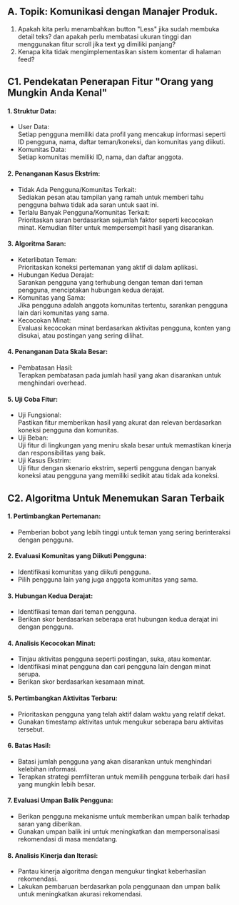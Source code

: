 ## A. Topik: Komunikasi dengan Manajer Produk. 

1. Apakah kita perlu menambahkan button "Less" jika sudah membuka detail teks? dan apakah perlu membatasi ukuran tinggi dan menggunakan fitur scroll jika text yg dimiliki panjang?
2. Kenapa kita tidak mengimplementasikan sistem komentar di halaman feed?

## C1. Pendekatan Penerapan Fitur "Orang yang Mungkin Anda Kenal"
#### 1. Struktur Data:
   - User Data: <br>
      Setiap pengguna memiliki data profil yang mencakup informasi seperti ID pengguna, nama, daftar teman/koneksi, dan komunitas yang diikuti.
   - Komunitas Data: <br>
      Setiap komunitas memiliki ID, nama, dan daftar anggota.
#### 2. Penanganan Kasus Ekstrim:
   - Tidak Ada Pengguna/Komunitas Terkait:<br>
   Sediakan pesan atau tampilan yang ramah untuk memberi tahu pengguna bahwa tidak ada saran untuk saat ini.
   - Terlalu Banyak Pengguna/Komunitas Terkait:<br>
   Prioritaskan saran berdasarkan sejumlah faktor seperti kecocokan minat. Kemudian filter untuk mempersempit hasil yang disarankan.
#### 3. Algoritma Saran:
   - Keterlibatan Teman:<br>
   Prioritaskan koneksi pertemanan yang aktif di dalam aplikasi.
   - Hubungan Kedua Derajat:<br>
   Sarankan pengguna yang terhubung dengan teman dari teman pengguna, menciptakan hubungan kedua derajat.
   - Komunitas yang Sama:<br>
   Jika pengguna adalah anggota komunitas tertentu, sarankan pengguna lain dari komunitas yang sama.
   - Kecocokan Minat:<br>
   Evaluasi kecocokan minat berdasarkan aktivitas pengguna, konten yang disukai, atau postingan yang sering dilihat.
#### 4. Penanganan Data Skala Besar:
   - Pembatasan Hasil:<br>
   Terapkan pembatasan pada jumlah hasil yang akan disarankan untuk menghindari overhead.
#### 5. Uji Coba Fitur:
   - Uji Fungsional:<br>
   Pastikan fitur memberikan hasil yang akurat dan relevan berdasarkan koneksi pengguna dan komunitas.
   - Uji Beban:<br>
   Uji fitur di lingkungan yang meniru skala besar untuk memastikan kinerja dan responsibilitas yang baik.
   - Uji Kasus Ekstrim:<br>
   Uji fitur dengan skenario ekstrim, seperti pengguna dengan banyak koneksi atau pengguna yang memiliki sedikit atau tidak ada koneksi.

## C2. Algoritma Untuk Menemukan Saran Terbaik
#### 1. **Pertimbangkan Pertemanan:**
   - Pemberian bobot yang lebih tinggi untuk teman yang sering berinteraksi dengan pengguna.

#### 2. **Evaluasi Komunitas yang Diikuti Pengguna:**
   - Identifikasi komunitas yang diikuti pengguna.
   - Pilih pengguna lain yang juga anggota komunitas yang sama.

#### 3. **Hubungan Kedua Derajat:**
   - Identifikasi teman dari teman pengguna.
   - Berikan skor berdasarkan seberapa erat hubungan kedua derajat ini dengan pengguna.

#### 4. **Analisis Kecocokan Minat:**
   - Tinjau aktivitas pengguna seperti postingan, suka, atau komentar.
   - Identifikasi minat pengguna dan cari pengguna lain dengan minat serupa.
   - Berikan skor berdasarkan kesamaan minat.

#### 5. **Pertimbangkan Aktivitas Terbaru:**
   - Prioritaskan pengguna yang telah aktif dalam waktu yang relatif dekat.
   - Gunakan timestamp aktivitas untuk mengukur seberapa baru aktivitas tersebut.

#### 6. **Batas Hasil:**
   - Batasi jumlah pengguna yang akan disarankan untuk menghindari kelebihan informasi.
   - Terapkan strategi pemfilteran untuk memilih pengguna terbaik dari hasil yang mungkin lebih besar.

#### 7. **Evaluasi Umpan Balik Pengguna:**
   - Berikan pengguna mekanisme untuk memberikan umpan balik terhadap saran yang diberikan.
   - Gunakan umpan balik ini untuk meningkatkan dan mempersonalisasi rekomendasi di masa mendatang.

#### 8. **Analisis Kinerja dan Iterasi:**
   - Pantau kinerja algoritma dengan mengukur tingkat keberhasilan rekomendasi.
   - Lakukan pembaruan berdasarkan pola penggunaan dan umpan balik untuk meningkatkan akurasi rekomendasi.
